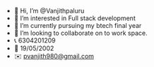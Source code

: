 - 👋 Hi, I’m @Vanjithpaluru
- 👀 I’m interested in Full stack development 
- 🌱 I’m currently pursuing my btech final year 
- 💞️ I’m looking to collaborate on to work space.
-  📞 6304201209
-  🎂 19/05/2002
-  ✉️ pvanjith980@gmail.com

<!---
Vanjithpaluru/Vanjithpaluru is a ✨ special ✨ repository because its `README.md` (this file) appears on your GitHub profile.
You can click the Preview link to take a look at your changes.
--->
